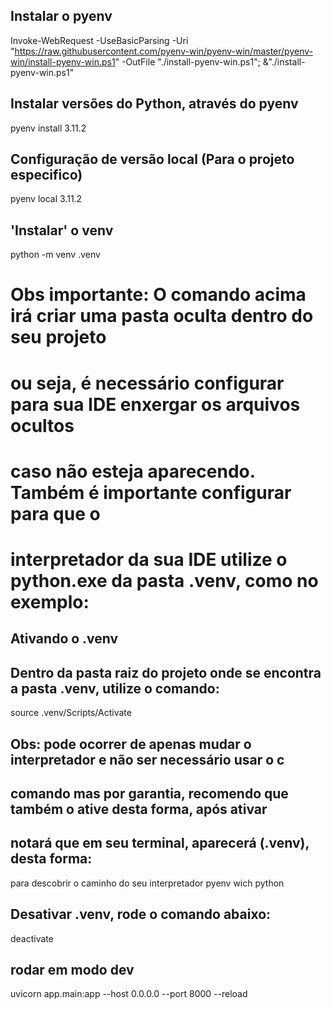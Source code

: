 ## Instalar o pyenv
Invoke-WebRequest -UseBasicParsing -Uri "https://raw.githubusercontent.com/pyenv-win/pyenv-win/master/pyenv-win/install-pyenv-win.ps1" -OutFile "./install-pyenv-win.ps1"; &"./install-pyenv-win.ps1"

## Instalar versões do Python, através do pyenv
pyenv install 3.11.2

## Configuração de versão local (Para o projeto especifico)
pyenv local 3.11.2

## 'Instalar' o venv
python -m venv .venv 
# Obs importante: O comando acima irá criar uma pasta oculta dentro do seu projeto
# ou seja, é necessário configurar para sua IDE enxergar os arquivos ocultos
# caso não esteja aparecendo. Também é importante configurar para que o 
# interpretador da sua IDE utilize o python.exe da pasta .venv, como no exemplo:

## Ativando o .venv
## Dentro da pasta raiz do projeto onde se encontra a pasta .venv, utilize o comando:
source .venv/Scripts/Activate

## Obs: pode ocorrer de apenas mudar o interpretador e não ser necessário usar o c
## comando mas por garantia, recomendo que também o ative desta forma, após ativar
## notará que em seu terminal, aparecerá (.venv), desta forma:

para descobrir o caminho do seu interpretador pyenv wich python

## Desativar .venv, rode o comando abaixo:
deactivate

## rodar em modo dev

uvicorn app.main:app --host 0.0.0.0 --port 8000 --reload
